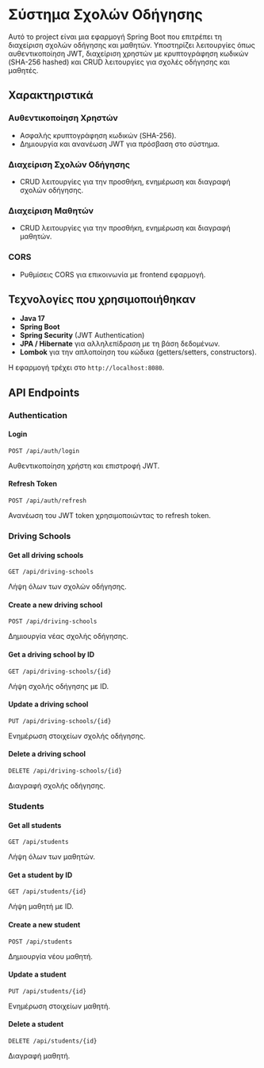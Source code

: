 # Σύστημα Σχολών Οδήγησης

Αυτό το project είναι μια εφαρμογή Spring Boot που επιτρέπει τη διαχείριση σχολών οδήγησης και μαθητών. Υποστηρίζει λειτουργίες όπως αυθεντικοποίηση JWT, διαχείριση χρηστών με κρυπτογράφηση κωδικών (SHA-256 hashed) και CRUD λειτουργίες για σχολές οδήγησης και μαθητές.

## Χαρακτηριστικά

### Αυθεντικοποίηση Χρηστών
- Ασφαλής κρυπτογράφηση κωδικών (SHA-256).
- Δημιουργία και ανανέωση JWT για πρόσβαση στο σύστημα.

### Διαχείριση Σχολών Οδήγησης
- CRUD λειτουργίες για την προσθήκη, ενημέρωση και διαγραφή σχολών οδήγησης.

### Διαχείριση Μαθητών
- CRUD λειτουργίες για την προσθήκη, ενημέρωση και διαγραφή μαθητών.

### CORS
- Ρυθμίσεις CORS για επικοινωνία με frontend εφαρμογή.

## Τεχνολογίες που χρησιμοποιήθηκαν

- **Java 17**
- **Spring Boot**
- **Spring Security** (JWT Authentication)
- **JPA / Hibernate** για αλληλεπίδραση με τη βάση δεδομένων.
- **Lombok** για την απλοποίηση του κώδικα (getters/setters, constructors).

Η εφαρμογή τρέχει στο `http://localhost:8080`.

## API Endpoints

### Authentication

#### Login
```http
POST /api/auth/login
```
Αυθεντικοποίηση χρήστη και επιστροφή JWT.

#### Refresh Token
```http
POST /api/auth/refresh
```
Ανανέωση του JWT token χρησιμοποιώντας το refresh token.

### Driving Schools

#### Get all driving schools
```http
GET /api/driving-schools
```
Λήψη όλων των σχολών οδήγησης.

#### Create a new driving school
```http
POST /api/driving-schools
```
Δημιουργία νέας σχολής οδήγησης.

#### Get a driving school by ID
```http
GET /api/driving-schools/{id}
```
Λήψη σχολής οδήγησης με ID.

#### Update a driving school
```http
PUT /api/driving-schools/{id}
```
Ενημέρωση στοιχείων σχολής οδήγησης.

#### Delete a driving school
```http
DELETE /api/driving-schools/{id}
```
Διαγραφή σχολής οδήγησης.

### Students

#### Get all students
```http
GET /api/students
```
Λήψη όλων των μαθητών.

#### Get a student by ID
```http
GET /api/students/{id}
```
Λήψη μαθητή με ID.

#### Create a new student
```http
POST /api/students
```
Δημιουργία νέου μαθητή.

#### Update a student
```http
PUT /api/students/{id}
```
Ενημέρωση στοιχείων μαθητή.

#### Delete a student
```http
DELETE /api/students/{id}
```
Διαγραφή μαθητή.

